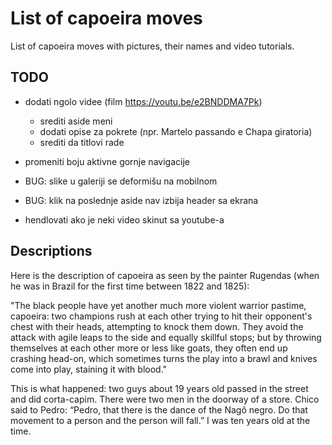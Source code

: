 # List of capoeira moves

List of capoeira moves with pictures, their names and video tutorials.

## TODO

- dodati ngolo videe (film https://youtu.be/e2BNDDMA7Pk)
  - srediti aside meni
  - dodati opise za pokrete (npr. Martelo passando e Chapa giratoria)
  - srediti da titlovi rade
- promeniti boju aktivne gornje navigacije
- BUG: slike u galeriji se deformišu na mobilnom
- BUG: klik na poslednje aside nav izbija header sa ekrana

- hendlovati ako je neki video skinut sa youtube-a

## Descriptions

Here is the description of capoeira as seen by the painter Rugendas (when he was in Brazil for the first time between 1822 and 1825):

"The black people have yet another much more violent warrior pastime, capoeira: two champions rush at each other trying to hit their opponent's chest with their heads, attempting to knock them down. They avoid the attack with agile leaps to the side and equally skillful stops; but by throwing themselves at each other more or less like goats, they often end up crashing head-on, which sometimes turns the play into a brawl and knives come into play, staining it with blood."

 This is what happened: two guys about 19 years old passed in the street and did corta-capim. There were two men in the doorway of a store. Chico said to Pedro: “Pedro, that there is the dance of the Nagô negro. Do that movement to a person and the person will fall.” I was ten years old at the time.